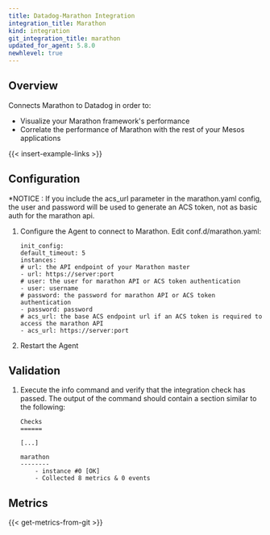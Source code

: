 ```yaml
---
title: Datadog-Marathon Integration
integration_title: Marathon
kind: integration
git_integration_title: marathon
updated_for_agent: 5.8.0
newhlevel: true
---
```

## Overview

Connects Marathon to Datadog in order to:

* Visualize your Marathon framework's performance
* Correlate the performance of Marathon with the rest of your Mesos applications

{{< insert-example-links >}}

## Configuration

*NOTICE : If you include the acs_url parameter in the marathon.yaml config, the user and password will be used to generate an ACS token, not as basic auth for the marathon api.

1.  Configure the Agent to connect to Marathon. Edit conf.d/marathon.yaml:

        init_config:
        default_timeout: 5
        instances:
        # url: the API endpoint of your Marathon master
        - url: https://server:port
        # user: the user for marathon API or ACS token authentication
        - user: username
        # password: the password for marathon API or ACS token authentication
        - password: password
        # acs_url: the base ACS endpoint url if an ACS token is required to access the marathon API
        - acs_url: https://server:port

1.  Restart the Agent

## Validation

1.  Execute the info command and verify that the integration check has passed. The output of the command should contain a section similar to the following:

        Checks
        ======

        [...]

        marathon
        --------
            - instance #0 [OK]
            - Collected 8 metrics & 0 events

## Metrics

{{< get-metrics-from-git >}}
